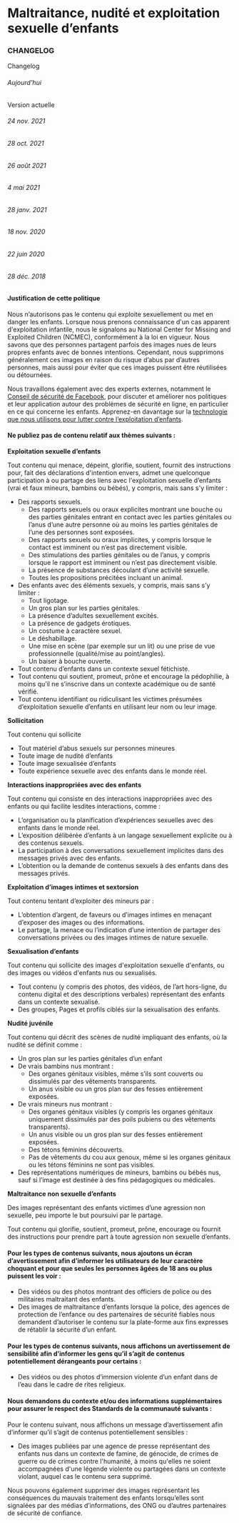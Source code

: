 Maltraitance, nudité et exploitation sexuelle d’enfants
=======================================================

### CHANGELOG

Changelog

###### Aujourd’hui

Version actuelle

###### 24 nov. 2021

###### 28 oct. 2021

###### 26 août 2021

###### 4 mai 2021

###### 28 janv. 2021

###### 18 nov. 2020

###### 22 juin 2020

###### 28 déc. 2018

#### Justification de cette politique

Nous n’autorisons pas le contenu qui exploite sexuellement ou met en danger les enfants. Lorsque nous prenons connaissance d'un cas apparent d'exploitation infantile, nous le signalons au National Center for Missing and Exploited Children (NCMEC), conformément à la loi en vigueur. Nous savons que des personnes partagent parfois des images nues de leurs propres enfants avec de bonnes intentions. Cependant, nous supprimons généralement ces images en raison du risque d’abus par d’autres personnes, mais aussi pour éviter que ces images puissent être réutilisées ou détournées.

Nous travaillons également avec des experts externes, notamment le [Conseil de sécurité de Facebook](https://www.facebook.com/help/222332597793306?ref=ccs), pour discuter et améliorer nos politiques et leur application autour des problèmes de sécurité en ligne, en particulier en ce qui concerne les enfants. Apprenez-en davantage sur la [technologie que nous utilisons pour lutter contre l’exploitation d’enfants](https://newsroom.fb.com/news/2018/10/fighting-child-exploitation/).

#### Ne publiez pas de contenu relatif aux thèmes suivants :

**Exploitation sexuelle d’enfants**

Tout contenu qui menace, dépeint, glorifie, soutient, fournit des instructions pour, fait des déclarations d'intention envers, admet une quelconque participation à ou partage des liens avec l'exploitation sexuelle d’enfants (vrai et faux mineurs, bambins ou bébés), y compris, mais sans s'y limiter :

*   Des rapports sexuels.
    *   Des rapports sexuels ou oraux explicites montrant une bouche ou des parties génitales entrant en contact avec les parties génitales ou l’anus d’une autre personne où au moins les parties génitales de l’une des personnes sont exposées.
    *   Des rapports sexuels ou oraux implicites, y compris lorsque le contact est imminent ou n’est pas directement visible.
    *   Des stimulations des parties génitales ou de l’anus, y compris lorsque le rapport est imminent ou n’est pas directement visible.
    *   La présence de substances découlant d’une activité sexuelle.
    *   Toutes les propositions précitées incluant un animal.
*   Des enfants avec des éléments sexuels, y compris, mais sans s’y limiter :
    *   Tout ligotage.
    *   Un gros plan sur les parties génitales.
    *   La présence d’adultes sexuellement excités.
    *   La présence de gadgets érotiques.
    *   Un costume à caractère sexuel.
    *   Le déshabillage.
    *   Une mise en scène (par exemple sur un lit) ou une prise de vue professionnelle (qualité/mise au point/angles).
    *   Un baiser à bouche ouverte.
*   Tout contenu d’enfants dans un contexte sexuel fétichiste.
*   Tout contenu qui soutient, promeut, prône et encourage la pédophilie, à moins qu’il ne s’inscrive dans un contexte académique ou de santé vérifié.
*   Tout contenu identifiant ou ridiculisant les victimes présumées d’exploitation sexuelle d’enfants en utilisant leur nom ou leur image.

**Sollicitation**

Tout contenu qui sollicite

*   Tout matériel d’abus sexuels sur personnes mineures
*   Toute image de nudité d’enfants
*   Toute image sexualisée d’enfants
*   Toute expérience sexuelle avec des enfants dans le monde réel.

**Interactions inappropriées avec des enfants**

Tout contenu qui consiste en des interactions inappropriées avec des enfants ou qui facilite lesdites interactions, comme :

*   L’organisation ou la planification d’expériences sexuelles avec des enfants dans le monde réel.
*   L’exposition délibérée d’enfants à un langage sexuellement explicite ou à des contenus sexuels.
*   La participation à des conversations sexuellement implicites dans des messages privés avec des enfants.
*   L’obtention ou la demande de contenus sexuels à des enfants dans des messages privés.

**Exploitation d’images intimes et sextorsion**

Tout contenu tentant d’exploiter des mineurs par :

*   L’obtention d’argent, de faveurs ou d’images intimes en menaçant d’exposer des images ou des informations.
*   Le partage, la menace ou l’indication d’une intention de partager des conversations privées ou des images intimes de nature sexuelle.

**Sexualisation d’enfants**

Tout contenu qui sollicite des images d'exploitation sexuelle d'enfants, ou des images ou vidéos d'enfants nus ou sexualisés.

*   Tout contenu (y compris des photos, des vidéos, de l’art hors-ligne, du contenu digital et des descriptions verbales) représentant des enfants dans un contexte sexualisé.
*   Des groupes, Pages et profils ciblés sur la sexualisation des enfants.

**Nudité juvénile**

Tout contenu qui décrit des scènes de nudité impliquant des enfants, où la nudité se définit comme :

*   Un gros plan sur les parties génitales d’un enfant
*   De vrais bambins nus montrant :
    *   Des organes génitaux visibles, même s’ils sont couverts ou dissimulés par des vêtements transparents.
    *   Un anus visible ou un gros plan sur des fesses entièrement exposées.
*   De vrais mineurs nus montrant :
    *   Des organes génitaux visibles (y compris les organes génitaux uniquement dissimulés par des poils pubiens ou des vêtements transparents).
    *   Un anus visible ou un gros plan sur des fesses entièrement exposées.
    *   Des tétons féminins découverts.
    *   Pas de vêtements du cou aux genoux, même si les organes génitaux ou les tétons féminins ne sont pas visibles.
*   Des représentations numériques de mineurs, bambins ou bébés nus, sauf si l’image est destinée à des fins pédagogiques ou médicales.

**Maltraitance non sexuelle d’enfants**

Des images représentant des enfants victimes d’une agression non sexuelle, peu importe le but poursuivi par le partage.

Tout contenu qui glorifie, soutient, promeut, prône, encourage ou fournit des instructions pour prendre part à toute agression non sexuelle d’enfants.

#### Pour les types de contenus suivants, nous ajoutons un écran d’avertissement afin d’informer les utilisateurs de leur caractère choquant et pour que seules les personnes âgées de 18 ans ou plus puissent les voir :

*   Des vidéos ou des photos montrant des officiers de police ou des militaires maltraitant des enfants.
*   Des images de maltraitance d’enfants lorsque la police, des agences de protection de l’enfance ou des partenaires de sécurité fiables nous demandent d’autoriser le contenu sur la plate-forme aux fins expresses de rétablir la sécurité d’un enfant.

#### Pour les types de contenus suivants, nous affichons un avertissement de sensibilité afin d’informer les gens qu’il s’agit de contenus potentiellement dérangeants pour certains :

*   Des vidéos ou des photos d’immersion violente d’un enfant dans de l’eau dans le cadre de rites religieux.

#### Nous demandons du contexte et/ou des informations supplémentaires pour assurer le respect des Standards de la communauté suivants :

Pour le contenu suivant, nous affichons un message d’avertissement afin d’informer qu’il s’agit de contenus potentiellement sensibles :

*   Des images publiées par une agence de presse représentant des enfants nus dans un contexte de famine, de génocide, de crimes de guerre ou de crimes contre l'humanité, à moins qu'elles ne soient accompagnées d'une légende violente ou partagées dans un contexte violant, auquel cas le contenu sera supprimé.

Nous pouvons également supprimer des images représentant les conséquences du mauvais traitement des enfants lorsqu’elles sont signalées par des médias d’informations, des ONG ou d’autres partenaires de sécurité de confiance.